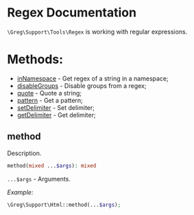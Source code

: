 # Regex Documentation

`\Greg\Support\Tools\Regex` is working with regular expressions.

# Methods:

* [inNamespace](#innamespace) - Get regex of a string in a namespace;
* [disableGroups](#disablegroups) - Disable groups from a regex;
* [quote](#quote) - Quote a string;
* [pattern](#pattern) - Get a pattern;
* [setDelimiter](#setdelimiter) - Set delimiter;
* [getDelimiter](#getdelimiter) - Get delimiter;

## method

Description.

```php
method(mixed ...$args): mixed
```

`...$args` - Arguments.

_Example:_

```php
\Greg\Support\Html::method(...$args);
```
